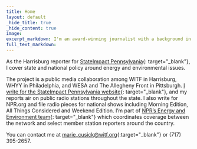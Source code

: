```yaml
---
title: Home
layout: default
_hide_title: true
_hide_content: true
image: 
excerpt_markdown: I'm an award-winning journalist with a background in television, radio, and digital reporting.
full_text_markdown: 
---
```


As the Harrisburg reporter for [StateImpact Pennsylvania](http://stateimpact.npr.org/pennsylvania/){: target="_blank"}, I cover state and national policy around energy and environmental issues.

The project is a public media collaboration among WITF in Harrisburg, WHYY in Philadelphia, and WESA and The Allegheny Front in Pittsburgh. [I write for the StateImpact Pennsylvania website](https://stateimpact.npr.org/pennsylvania/author/mariecusick/){: target="_blank"}, and my reports air on public radio stations throughout the state. I also write for NPR.org and file radio pieces for national shows including Morning Edition, All Things Considered and Weekend Edition. I’m part of [NPR’s Energy and Environment team](https://www.npr.org/series/571910677/environment-and-energy-collaborative){: target="_blank"} which coordinates coverage between the network and select member station reporters around the country.

You can contact me at [marie_cusick@witf.org](mailto:marie_cusick@witf.org){:target="_blank"} or (717) 395-2657.



